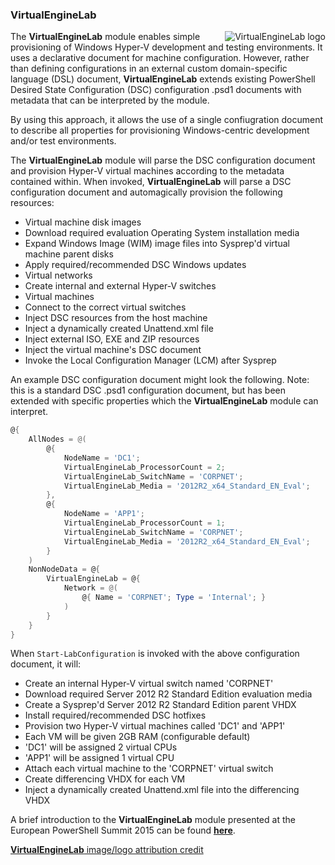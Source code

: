 ### VirtualEngineLab ###
<img align="right" alt="VirtualEngineLab logo" src="https://raw.githubusercontent.com/VirtualEngine/Lab/dev/VirtualEngineLab.png">

The ____VirtualEngineLab____ module enables simple provisioning of Windows Hyper-V development and
testing environments. It uses a declarative document for machine configuration.
However, rather than defining configurations in an external custom domain-specific
language (DSL) document, __VirtualEngineLab__ extends existing PowerShell Desired
State Configuration (DSC) configuration .psd1 documents with metadata that can
be interpreted by the module.

By using this approach, it allows the use of a single confiugration document to
describe all properties for provisioning Windows-centric development and/or test
environments.

The __VirtualEngineLab__ module will parse the DSC configuration document and provision
Hyper-V virtual machines according to the metadata contained within. When invoked,
__VirtualEngineLab__ will parse a DSC configuration document and automagically
provision the following resources:
* Virtual machine disk images
 * Download required evaluation Operating System installation media
 * Expand Windows Image (WIM) image files into Sysprep'd virtual machine parent disks 
 * Apply required/recommended DSC Windows updates
* Virtual networks
 * Create internal and external Hyper-V switches
* Virtual machines
 * Connect to the correct virtual switches
 * Inject DSC resources from the host machine
 * Inject a dynamically created Unattend.xml file
 * Inject external ISO, EXE and ZIP resources 
 * Inject the virtual machine's DSC document
 * Invoke the Local Configuration Manager (LCM) after Sysprep
 
An example DSC configuration document might look the following. Note: this is a
standard DSC .psd1 configuration document, but has been extended with specific
properties which the __VirtualEngineLab__ module can interpret.

```powershell
@{
    AllNodes = @(
		@{
			NodeName = 'DC1';
            VirtualEngineLab_ProcessorCount = 2;
			VirtualEngineLab_SwitchName = 'CORPNET';
			VirtualEngineLab_Media = '2012R2_x64_Standard_EN_Eval';
		},
		@{
			NodeName = 'APP1';
            VirtualEngineLab_ProcessorCount = 1;
			VirtualEngineLab_SwitchName = 'CORPNET';
			VirtualEngineLab_Media = '2012R2_x64_Standard_EN_Eval';
		}	
	)
	NonNodeData = @{
        VirtualEngineLab = @{
            Network = @(
                @{ Name = 'CORPNET'; Type = 'Internal'; }
			)
		}
	}
}
```
When `Start-LabConfiguration` is invoked with the above configuration document, it
will:
* Create an internal Hyper-V virtual switch named 'CORPNET'
* Download required Server 2012 R2 Standard Edition evaluation media
 * Create a Sysprep'd Server 2012 R2 Standard Edition parent VHDX
 * Install required/recommended DSC hotfixes
* Provision two Hyper-V virtual machines called 'DC1' and 'APP1'
 * Each VM will be given 2GB RAM (configurable default)
 * 'DC1' will be assigned 2 virtual CPUs
 * 'APP1' will be assigned 1 virtual CPU
 * Attach each virtual machine to the 'CORPNET' virtual switch
 * Create differencing VHDX for each VM
 * Inject a dynamically created Unattend.xml file into the differencing VHDX

A brief introduction to the __VirtualEngineLab__ module presented at the European
PowerShell Summit 2015 can be found __[here](https://www.youtube.com/watch?v=jefhLaJsG3E "Man vs TestLab")__.

[__VirtualEngineLab__ image/logo attribution credit](https://openclipart.org/image/300px/svg_to_png/22734/papapishu-Lab-icon-1.png)